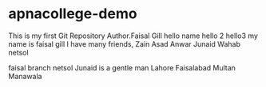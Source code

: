 # apnacollege-demo
This is my first Git Repository
Author.Faisal Gill
hello name
hello 2 
hello3
my name is faisal gill
I have many friends,
Zain
Asad
Anwar
Junaid 
Wahab
netsol

faisal branch netsol
Junaid is a gentle man
Lahore
Faisalabad
Multan
Manawala